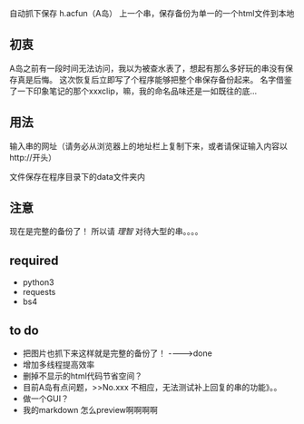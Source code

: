 自动抓下保存 h.acfun（A岛） 上一个串，保存备份为单一的一个html文件到本地

初衷
----
A岛之前有一段时间无法访问，我以为被查水表了，想起有那么多好玩的串没有保存真是后悔。
这次恢复后立即写了个程序能够把整个串保存备份起来。
名字借鉴了一下印象笔记的那个xxxclip，嘛，我的命名品味还是一如既往的底...


用法
------
输入串的网址（请务必从浏览器上的地址栏上复制下来，或者请保证输入内容以http://开头）

文件保存在程序目录下的data文件夹内


注意
-----
现在是完整的备份了！
所以请 *理智* 对待大型的串。。。。


required
--------
- python3
- requests
- bs4

to do
------
- 把图片也抓下来这样就是完整的备份了！  ---->done
- 增加多线程提高效率
- 删掉不显示的html代码节省空间？
- 目前A岛有点问题，>>No.xxx 不相应，无法测试补上回复的串的功能》。。
- 做一个GUI？
- 我的markdown 怎么preview啊啊啊啊